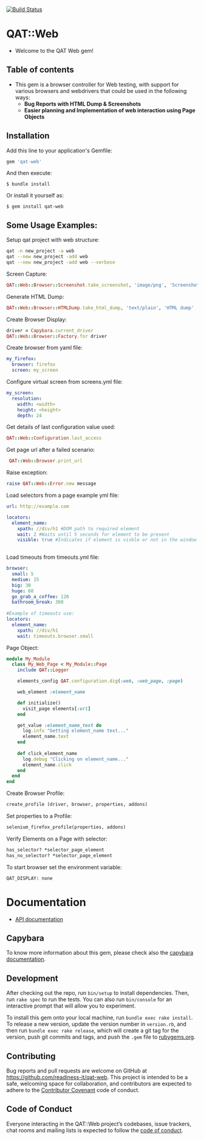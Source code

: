 [![Build Status](https://travis-ci.org/readiness-it/qat-web.svg?branch=master)](https://travis-ci.org/readiness-it/qat-web)

# QAT::Web

- Welcome to the QAT Web gem!


## Table of contents 
- This gem is a browser controller for Web testing, with support for various browsers and webdrivers that could be used in the following ways:
  - **Bug Reports with HTML Dump & Screenshots**
  - **Easier planning and Implementation of web interaction using Page Objects**


## Installation

Add this line to your application's Gemfile:

```ruby
gem 'qat-web'
```

And then execute:

    $ bundle install

Or install it yourself as:

    $ gem install qat-web

## Some Usage Examples:

Setup qat project with web structure:
```bash
qat -n new_project -a web
qat --new new_project -add web
qat --new new_project -add web --verbose
``` 

Screen Capture:
````ruby
QAT::Web::Browser::Screenshot.take_screenshot, 'image/png', 'Screenshot'
````

Generate HTML Dump:
````ruby
QAT::Web::Browser::HTMLDump.take_html_dump, 'text/plain', 'HTML dump'
````

Create Browser Display: 
````ruby
driver = Capybara.current_driver
QAT::Web::Browser::Factory.for driver
````

Create browser from yaml file:
````yaml
my_firefox:
  browser: firefox
  screen: my_screen
````

Configure virtual screen from screens.yml file:
````yaml
my_screen:
  resolution:
    width: <width>
    height: <height>
    depth: 24
````

Get details of last configuration value used:
````ruby
QAT::Web::Configuration.last_access
````

Get page url after a failed scenario:
````ruby
 QAT::Web::Browser.print_url 
````

Raise exception:
````ruby
raise QAT::Web::Error.new message
````

Load selectors from a page example yml file: 
````yaml
url: http://example.com

locators:
  element_name:
    xpath: //div/h1 #DOM path to required element
    wait: 2 #Waits until 5 seconds for element to be present
    visible: true #Indicates if element is visble or not in the window
    
````

Load timeouts from timeouts.yml file: 
````yaml
browser:
  small: 5
  medium: 15
  big: 30
  huge: 60
  go_grab_a_coffee: 120
  bathroom_break: 360
  
#Example of timeouts use: 
locators:
  element_name:
    xpath: //div/h1 
    wait: timeouts.browser.small 
````

Page Object:
````ruby
module My_Module
  class My_Web_Page < My_Module::Page
    include QAT::Logger

    elements_config QAT.configuration.dig(:web, :web_page, :page)

    web_element :element_name

    def initialize()
      visit_page elements[:url] 
    end

    get_value :element_name_text do
      log.info "Getting element_name text..." 
      element_name.text 
    end
    
    def click_element_name
      log.debug "Clicking on element_name..."
      element_name.click
    end
  end
end
````

Create Browser Profile:
````ruby
create_profile (driver, browser, properties, addons)
````

Set properties to a Profile:
````ruby
selenium_firefox_profile(properties, addons)
````

Verify Elements on a Page with selector:
````ruby
has_selector? *selector_page_element
has_no_selector? *selector_page_element
````

To start browser set the environment variable:
````
QAT_DISPLAY: none
````

# Documentation

- [API documentation](https://readiness-it.github.io/qat-web/)

## Capybara

To know more information about this gem, please check also the [capybara documentation](https://www.rubydoc.info/github/jnicklas/capybara/Capybara).

## Development

After checking out the repo, run `bin/setup` to install dependencies. Then, run `rake spec` to run the tests. You can also run `bin/console` for an interactive prompt that will allow you to experiment.

To install this gem onto your local machine, run `bundle exec rake install`. To release a new version, update the version number in `version.rb`, and then run `bundle exec rake release`, which will create a git tag for the version, push git commits and tags, and push the `.gem` file to [rubygems.org](https://rubygems.org).


## Contributing

Bug reports and pull requests are welcome on GitHub at https://github.com/readiness-it/qat-web. This project is intended to be a safe, welcoming space for collaboration, and contributors are expected to adhere to the [Contributor Covenant](http://contributor-covenant.org) code of conduct.

## Code of Conduct

Everyone interacting in the QAT::Web project’s codebases, issue trackers, chat rooms and mailing lists is expected to follow the [code of conduct](https://github.com/readiness-it/qat-web/blob/master/CODE_OF_CONDUCT.md).
